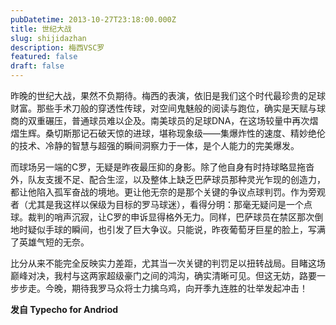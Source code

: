 ```yaml
---
pubDatetime: 2013-10-27T23:18:00.000Z
title: 世纪大战
slug: shijidazhan
description: 梅西VSC罗
featured: false
draft: false
---
```


昨晚的世纪大战，果然不负期待。梅西的表演，依旧是我们这个时代最珍贵的足球财富。那些手术刀般的穿透性传球，对空间鬼魅般的阅读与跑位，确实是天赋与球商的双重碾压，普通球员难以企及。南美球员的足球DNA，在这场较量中再次熠熠生辉。桑切斯那记石破天惊的进球，堪称现象级——集爆炸性的速度、精妙绝伦的技术、冷静的智慧与超强的瞬间洞察力于一体，是个人能力的完美爆发。

而球场另一端的C罗，无疑是昨夜最压抑的身影。除了他自身有时持球略显拖沓外，队友支援不足、配合生涩，以及整体上缺乏巴萨球员那种灵光乍现的创造力，都让他陷入孤军奋战的境地。更让他无奈的是那个关键的争议点球判罚。作为旁观者（尤其是我这样以保级为目标的罗马球迷），看得分明：那毫无疑问是一个点球。裁判的哨声沉寂，让C罗的申诉显得格外无力。同样，巴萨球员在禁区那次倒地时疑似手球的瞬间，也引发了巨大争议。只能说，昨夜葡萄牙巨星的脸上，写满了英雄气短的无奈。

比分从来不能完全反映实力差距，尤其当一次关键的判罚足以扭转战局。目睹这场巅峰对决，我村与这两家超级豪门之间的鸿沟，确实清晰可见。但这无妨，路要一步步走。今晚，期待我罗马众将士力擒乌鸡，向开季九连胜的壮举发起冲击！


**发自 Typecho for Andriod**



